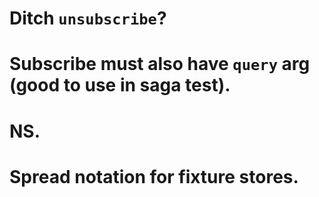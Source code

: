 # Ditch `unsubscribe`?

# Subscribe must also have `query` arg (good to use in saga test).

# NS.

# Spread notation for fixture stores.
